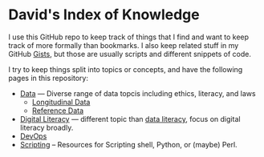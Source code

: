 # David's Index of Knowledge
I use this GitHub repo to keep track of things that I find and want to keep track of more formally than bookmarks. I also keep related stuff in my GitHub [Gists](https://gist.github.com/david-sanabria), but those are usually scripts and different snippets of code.

I try to keep things split into topics or concepts, and have the following pages in this repository:
* [Data](./data.md) — Diverse range of data topcis including ethics, literacy, and laws
  * [Longitudinal Data](./data-longitudinal.md)
  * [Reference Data](./reference-data.md)
* [Digital Literacy](./digital-literacy.md) — different topic than [data literacy](./data.md), focus on digital literacy broadly.
* [DevOps](./devops.md)
* [Scripting](./scripting.md) – Resources for Scripting shell, Python, or (maybe) Perl. 
